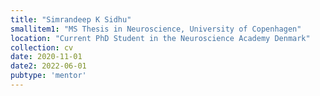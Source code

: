 ```yaml
---
title: "Simrandeep K Sidhu"
smallitem1: "MS Thesis in Neuroscience, University of Copenhagen"
location: "Current PhD Student in the Neuroscience Academy Denmark"
collection: cv
date: 2020-11-01
date2: 2022-06-01
pubtype: 'mentor'
---
```

